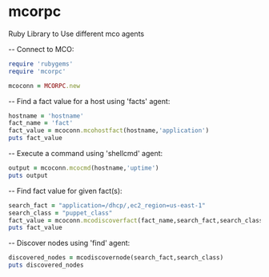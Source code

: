 mcorpc
======

Ruby Library to Use different mco agents


-- Connect to MCO:
```ruby
require 'rubygems'
require 'mcorpc'

mcoconn = MCORPC.new
```

-- Find a fact value for a host using 'facts' agent:
```ruby
hostname = 'hostname'
fact_name = 'fact'
fact_value = mcoconn.mcohostfact(hostname,'application')
puts fact_value
```

-- Execute a command using 'shellcmd' agent:
```ruby
output = mcoconn.mcocmd(hostname,'uptime')
puts output
```

-- Find fact value for given fact(s):
```ruby
search_fact = "application=/dhcp/,ec2_region=us-east-1"
search_class = "puppet_class"
fact_value = mcoconn.mcodiscoverfact(fact_name,search_fact,search_class)
puts fact_value
```

-- Discover nodes using 'find' agent:
```ruby
discovered_nodes = mcodiscovernode(search_fact,search_class)
puts discovered_nodes
```


